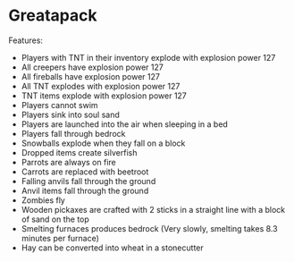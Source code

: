 # Greatapack
Features:
- Players with TNT in their inventory explode with explosion power 127
- All creepers have explosion power 127
- All fireballs have explosion power 127
- All TNT explodes with explosion power 127
- TNT items explode with explosion power 127
- Players cannot swim
- Players sink into soul sand
- Players are launched into the air when sleeping in a bed
- Players fall through bedrock
- Snowballs explode when they fall on a block
- Dropped items create silverfish
- Parrots are always on fire
- Carrots are replaced with beetroot
- Falling anvils fall through the ground
- Anvil items fall through the ground
- Zombies fly
- Wooden pickaxes are crafted with 2 sticks in a straight line with a block of sand on the top
- Smelting furnaces produces bedrock (Very slowly, smelting takes 8.3 minutes per furnace)
- Hay can be converted into wheat in a stonecutter
